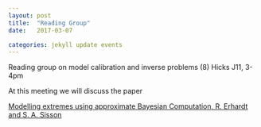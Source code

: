 ```yaml
---
layout: post
title:  "Reading Group"
date:   2017-03-07

categories: jekyll update events
---
```


Reading group on model calibration and inverse problems (8)
Hicks J11, 3-4pm

At this meeting we will discuss the paper

[Modelling extremes using approximate Bayesian Computation, R. Erhardt and S. A. Sisson](https://arxiv.org/abs/1411.1451)


